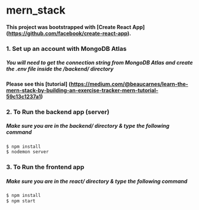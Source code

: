 # mern_stack
#### This project was bootstrapped with [Create React App] (https://github.com/facebook/create-react-app).

### 1. Set up an account with MongoDB Atlas
##### You will need to get the connection string from MongoDB Atlas and create the .env file inside the /backend/ directory
#### Please see this [tutorial]  (https://medium.com/@beaucarnes/learn-the-mern-stack-by-building-an-exercise-tracker-mern-tutorial-59c13c1237a1)

### 2. To Run the backend app (server)
##### Make sure you are in the backend/ directory & type the following command

```sh
$ npm install
$ nodemon server
```
### 3. To Run the frontend app
##### Make sure you are in the react/ directory & type the following command

```sh
$ npm install
$ npm start
```
